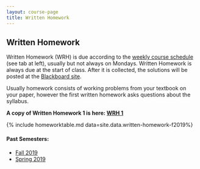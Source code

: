 ```yaml
---
layout: course-page
title: Written Homework
---
```


## Written Homework

Written Homework (WRH) is due according to the [weekly course schedule](assets/general/Fall2019/MATH251-Schedule-F2019.pdf) (see tab at left), usually but not always on Mondays.  Written Homework is always due at the start of class.  After it is collected, the solutions will be posted at the [Blackboard site](https://classes.alaska.edu/).

Usually homework consists of working problems from your textbook on your paper, however the first written homework asks questions about the syllabus. 


**A copy of Written Homework 1 is here: [WRH 1](assets/materials/Fall2019/Quiz-1-Syllabus.pdf)**


{% include homeworktable.md  data=site.data.written-homework-f2019%}


#### Past Semesters:

  * [Fall 2019](writtenhomework-f2019)  
  * [Spring 2019](writtenhomework-s2019)

